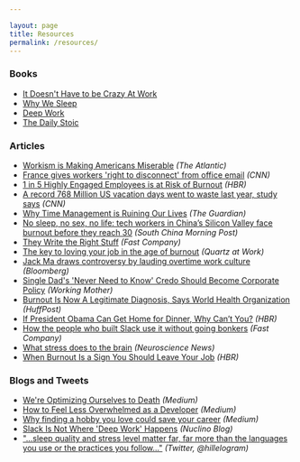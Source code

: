 ```yaml
---

layout: page
title: Resources
permalink: /resources/
---
```


### Books

* [It Doesn't Have to be Crazy At Work](https://basecamp.com/books/calm)
* [Why We Sleep](https://www.simonandschuster.com/books/Why-We-Sleep/Matthew-Walker/9781501144325)
* [Deep Work](http://www.calnewport.com/books/deep-work/)
* [The Daily Stoic](https://dailystoic.com)

### Articles

* [Workism is Making Americans Miserable](https://www.theatlantic.com/ideas/archive/2019/02/religion-workism-making-americans-miserable/583441/) _(The Atlantic)_
* [France gives workers 'right to disconnect' from office email](https://money.cnn.com/2017/01/02/technology/france-office-email-workers-law/index.html) _(CNN)_
* [1 in 5 Highly Engaged Employees is at Risk of Burnout](https://hbr.org/2018/02/1-in-5-highly-engaged-employees-is-at-risk-of-burnout) _(HBR)_
* [A record 768 Million US vacation days went to waste last year, study says](https://www.cnn.com/travel/article/unused-vacation-days-trnd/index.html) _(CNN)_
* [Why Time Management is Ruining Our Lives](https://www.theguardian.com/technology/2016/dec/22/why-time-management-is-ruining-our-lives) _(The Guardian)_
* [No sleep, no sex, no life: tech workers in China’s Silicon Valley face burnout before they reach 30](https://www.scmp.com/tech/apps-social/article/3002533/no-sleep-no-sex-no-life-tech-workers-chinas-silicon-valley-face) _(South China Morning Post)_
* [They Write the Right Stuff](https://www.fastcompany.com/28121/they-write-right-stuff) _(Fast Company)_
* [The key to loving your job in the age of burnout](https://qz.com/work/1571065/how-to-love-your-job-and-avoid-burnout/) _(Quartz at Work)_
* [Jack Ma draws controversy by lauding overtime work culture](https://www.bnnbloomberg.ca/jack-ma-draws-controversy-by-lauding-overtime-work-culture-1.1243536) _(Bloomberg)_
* [Single Dad's 'Never Need to Know' Credo Should Become Corporate Policy](https://www.workingmother.com/ian-sohn-linkedin-post-never-need-to-know) _(Working Mother)_
* [Burnout Is Now A Legitimate Diagnosis, Says World Health Organization](https://www.huffpost.com/entry/burnout-who-medical-diagnosis_n_5ced5943e4b0bbe6e3340dc4) _(HuffPost)_
* [If President Obama Can Get Home for Dinner, Why Can’t You?](https://hbr.org/2014/03/if-president-obama-can-get-home-for-dinner-why-cant-you) _(HBR)_
* [How the people who built Slack use it without going bonkers](https://www.fastcompany.com/90367875/how-the-people-who-built-slack-use-it-without-going-bonkers) _(Fast Company)_
* [What stress does to the brain](https://neurosciencenews.com/brain-stress-14580/) _(Neuroscience News)_
* [When Burnout Is a Sign You Should Leave Your Job](https://hbr.org/2018/01/when-burnout-is-a-sign-you-should-leave-your-job) _(HBR)_

### Blogs and Tweets

* [We're Optimizing Ourselves to Death](https://medium.com/s/buy-yourself/were-optimizing-ourselves-to-death-d41a3e7cc25a) _(Medium)_
* [How to Feel Less Overwhelmed as a Developer](https://medium.com/@juliahaigh/how-to-feel-less-overwhelmed-as-a-developer-79bc816709de ) _(Medium)_
* [Why finding a hobby you love could save your career](https://medium.com/swlh/why-finding-a-hobby-you-love-could-save-your-career-c12550749a04) _(Medium)_
* [Slack Is Not Where 'Deep Work' Happens](https://blog.nuclino.com/slack-is-not-where-deep-work-happens) _(Nuclino Blog)_
* ["...sleep quality and stress level matter far, far more than the languages you use or the practices you follow..."](https://twitter.com/hillelogram/status/1119709859979714560?s=21) _(Twitter, @hillelogram)_
